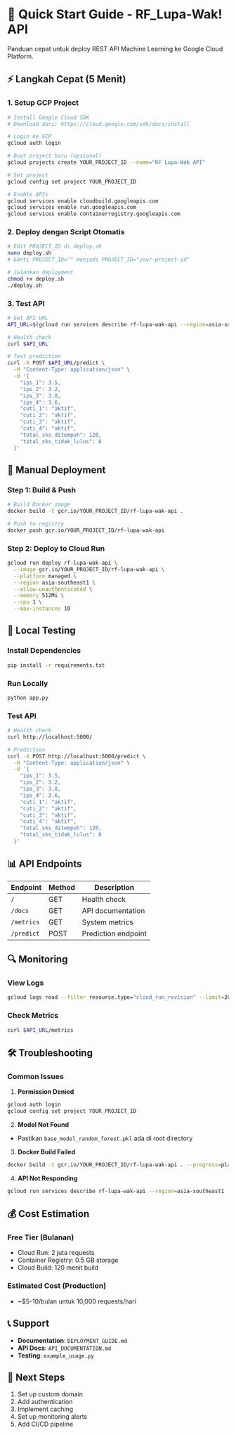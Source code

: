 # 🚀 Quick Start Guide - RF_Lupa-Wak! API

Panduan cepat untuk deploy REST API Machine Learning ke Google Cloud Platform.

## ⚡ Langkah Cepat (5 Menit)

### 1. Setup GCP Project

```bash
# Install Google Cloud SDK
# Download dari: https://cloud.google.com/sdk/docs/install

# Login ke GCP
gcloud auth login

# Buat project baru (opsional)
gcloud projects create YOUR_PROJECT_ID --name="RF Lupa-Wak API"

# Set project
gcloud config set project YOUR_PROJECT_ID

# Enable APIs
gcloud services enable cloudbuild.googleapis.com
gcloud services enable run.googleapis.com
gcloud services enable containerregistry.googleapis.com
```

### 2. Deploy dengan Script Otomatis

```bash
# Edit PROJECT_ID di deploy.sh
nano deploy.sh
# Ganti PROJECT_ID="" menjadi PROJECT_ID="your-project-id"

# Jalankan deployment
chmod +x deploy.sh
./deploy.sh
```

### 3. Test API

```bash
# Get API URL
API_URL=$(gcloud run services describe rf-lupa-wak-api --region=asia-southeast1 --format="value(status.url)")

# Health check
curl $API_URL

# Test prediction
curl -X POST $API_URL/predict \
  -H "Content-Type: application/json" \
  -d '{
    "ips_1": 3.5,
    "ips_2": 3.2,
    "ips_3": 3.8,
    "ips_4": 3.6,
    "cuti_1": "aktif",
    "cuti_2": "aktif",
    "cuti_3": "aktif",
    "cuti_4": "aktif",
    "total_sks_ditempuh": 120,
    "total_sks_tidak_lulus": 6
  }'
```

## 🔧 Manual Deployment

### Step 1: Build & Push

```bash
# Build Docker image
docker build -t gcr.io/YOUR_PROJECT_ID/rf-lupa-wak-api .

# Push to registry
docker push gcr.io/YOUR_PROJECT_ID/rf-lupa-wak-api
```

### Step 2: Deploy to Cloud Run

```bash
gcloud run deploy rf-lupa-wak-api \
  --image gcr.io/YOUR_PROJECT_ID/rf-lupa-wak-api \
  --platform managed \
  --region asia-southeast1 \
  --allow-unauthenticated \
  --memory 512Mi \
  --cpu 1 \
  --max-instances 10
```

## 🧪 Local Testing

### Install Dependencies

```bash
pip install -r requirements.txt
```

### Run Locally

```bash
python app.py
```

### Test API

```bash
# Health check
curl http://localhost:5000/

# Prediction
curl -X POST http://localhost:5000/predict \
  -H "Content-Type: application/json" \
  -d '{
    "ips_1": 3.5,
    "ips_2": 3.2,
    "ips_3": 3.8,
    "ips_4": 3.6,
    "cuti_1": "aktif",
    "cuti_2": "aktif",
    "cuti_3": "aktif",
    "cuti_4": "aktif",
    "total_sks_ditempuh": 120,
    "total_sks_tidak_lulus": 6
  }'
```

## 📊 API Endpoints

| Endpoint   | Method | Description         |
| ---------- | ------ | ------------------- |
| `/`        | GET    | Health check        |
| `/docs`    | GET    | API documentation   |
| `/metrics` | GET    | System metrics      |
| `/predict` | POST   | Prediction endpoint |

## 🔍 Monitoring

### View Logs

```bash
gcloud logs read --filter resource.type="cloud_run_revision" --limit=20
```

### Check Metrics

```bash
curl $API_URL/metrics
```

## 🛠️ Troubleshooting

### Common Issues

1. **Permission Denied**

```bash
gcloud auth login
gcloud config set project YOUR_PROJECT_ID
```

2. **Model Not Found**

- Pastikan `base_model_random_forest.pkl` ada di root directory

3. **Docker Build Failed**

```bash
docker build -t gcr.io/YOUR_PROJECT_ID/rf-lupa-wak-api . --progress=plain
```

4. **API Not Responding**

```bash
gcloud run services describe rf-lupa-wak-api --region=asia-southeast1
```

## 💰 Cost Estimation

### Free Tier (Bulanan)

- Cloud Run: 2 juta requests
- Container Registry: 0.5 GB storage
- Cloud Build: 120 menit build

### Estimated Cost (Production)

- ~$5-10/bulan untuk 10,000 requests/hari

## 📞 Support

- **Documentation**: `DEPLOYMENT_GUIDE.md`
- **API Docs**: `API_DOCUMENTATION.md`
- **Testing**: `example_usage.py`

## 🎯 Next Steps

1. Set up custom domain
2. Add authentication
3. Implement caching
4. Set up monitoring alerts
5. Add CI/CD pipeline
